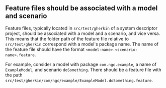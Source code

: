 ## Feature files should be associated with a model and scenario
Feature files, typically located in `src/test/gherkin` of a system descriptor project, should be associated with a
model and a scenario, and vice versa. This means that the folder path of the feature file relative to
`src/test/gherkin` correspond with a model's package name. The name of the feature file should have the format
`<model-name>.<scenario-name>.feature`.

For example, consider a model with package `com.ngc.example`, a name of `ExampleModel`, and scenario `doSomething`.
There should be a feature file with the path `src/test/gherkin/com/ngc/example/ExampleModel.doSomething.feature`. 